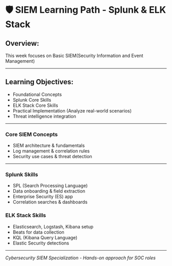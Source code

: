 # 🛡️ SIEM Learning Path - Splunk & ELK Stack

## Overview:
This week focuses on Basic SIEM(Security Information and Event Management) 

---

## Learning Objectives:
- Foundational Concepts
- Splunk Core Skills
- ELK Stack Core Skills
- Practical Implementation (Analyze real-world scenarios)
- Threat intelligence integration

---

### Core SIEM Concepts
- SIEM architecture & fundamentals
- Log management & correlation rules
- Security use cases & threat detection

---

### Splunk Skills
- SPL (Search Processing Language)
- Data onboarding & field extraction
- Enterprise Security (ES) app
- Correlation searches & dashboards

### ELK Stack Skills
- Elasticsearch, Logstash, Kibana setup
- Beats for data collection
- KQL (Kibana Query Language)
- Elastic Security detections

---

*Cybersecurity SIEM Specialization - Hands-on approach for SOC roles*
